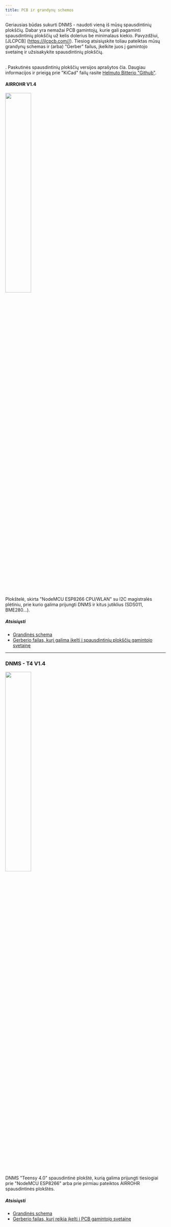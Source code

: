 ```yaml
---
title: PCB ir grandynų schemos
---
```


Geriausias būdas sukurti DNMS - naudoti vieną iš mūsų spausdintinių plokščių.
Dabar yra nemažai PCB gamintojų, kurie gali pagaminti spausdintinių plokščių už kelis dolerius be minimalaus kiekio. Pavyzdžiui, [JLCPCB] (https://jlcpcb.com//).
Tiesiog atsisiųskite toliau pateiktas mūsų grandynų schemas ir (arba) "Gerber" failus, įkelkite juos į gamintojo svetainę ir užsisakykite spausdintinių plokščių.

<br>.
Paskutinės spausdintinių plokščių versijos aprašytos čia. Daugiau informacijos ir prieigą prie "KiCad" failų rasite [Helmuto Bitterio "Github"](https://github.com/hbitter/DNMS/tree/master/PCBs).

#### AIRROHR V1.4
<img src="../docs/dnms/airrohr-PCB.jpg" style="display: block; width:40%;margin: 1em 0" loading="lazy"/>
Plokštelė, skirta "NodeMCU ESP8266 CPU/WLAN" su I2C magistralės plėtiniu, prie kurio galima prijungti DNMS ir kitus jutiklius (SDS011, BME280...).


##### Atsisiųsti
* [Grandinės schema](../docs/dnms/airrohr-PCB-circuit-diagram.pdf)
* [Gerberio failas, kurį galima įkelti į spausdintinių plokščių gamintojo svetainę](../docs/dnms/airrohr-PCB-circuit-diagram-gerber.zip)

---

### DNMS - T4 V1.4
<img src="../docs/dnms/dnms-noise-measuring-teensy-4.jpg" style="display: block;width:40%; margin: 1em 0" loading="lazy"/>
DNMS "Teensy 4.0" spausdintinė plokštė, kurią galima prijungti tiesiogiai prie "NodeMCU ESP8266" arba prie pirmiau pateiktos AIRROHR spausdintinės plokštės.


##### Atsisiųsti
* [Grandinės schema](../docs/dnms/dnms-noise-measuring-teensy-40-circuit-diagram.pdf)
* [Gerberio failas, kurį reikia įkelti į PCB gamintojo svetainę](../docs/dnms/dnms-noise-measuring-teensy-40-circuit-gerber.zip)

